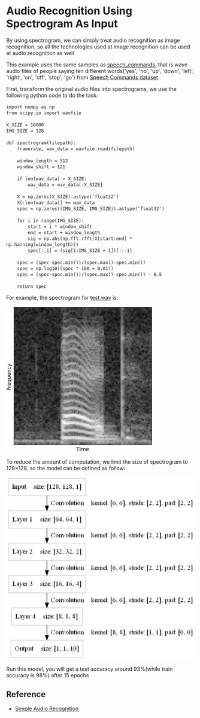 Audio Recognition Using Spectrogram As Input 
====

By using spectrogram, we can simply treat audio recognition as image recognition, so all the technologies used at image recognition can be used at audio recognition as well

This example uses the same samples as [speech_commands](../speech_commands/), that is wave audio files of people saying ten different words('yes', 'no', 'up', 'down', 'left', 'right', 'on', 'off', 'stop', 'go') from [Speech Commands dataset](https://storage.cloud.google.com/download.tensorflow.org/data/speech_commands_v0.01.tar.gz)

First, transform the original audio files into spectrograms, we use the following python code to do the task:
>	
	import numpy as np
	from scipy.io import wavfile

	X_SIZE = 16000
	IMG_SIZE = 128

	def spectrogram(filepath):
		framerate, wav_data = wavfile.read(filepath)

		window_length = 512
		window_shift = 121

		if len(wav_data) > X_SIZE:
			wav_data = wav_data[:X_SIZE]

		X = np.zeros(X_SIZE).astype('float32')
		X[:len(wav_data)] += wav_data
		spec = np.zeros((IMG_SIZE, IMG_SIZE)).astype('float32')

		for i in range(IMG_SIZE):
			start = i * window_shift
			end = start + window_length
			sig = np.abs(np.fft.rfft(X[start:end] * np.hanning(window_length)))
			spec[:,i] = (sig[1:IMG_SIZE + 1])[::-1]

		spec = (spec-spec.min())/(spec.max()-spec.min())
		spec = np.log10((spec * 100 + 0.01))
		spec = (spec-spec.min())/(spec.max()-spec.min()) - 0.5

		return spec

For example, the spectrogram for [test.wav](files/test.wav) is:
<div><img src="files/spectrogram.png" /></div>


To reduce the amount of computation, we limit the size of spectrogram to 128×128, so the model can be defined as follow:
<div><img src="files/model.png" /></div> 

Run this model, you will get a test accuracy around 93%(while train accuracy is 98%) after 15 epochs


Reference
----
* [Simple Audio Recognition](https://www.tensorflow.org/versions/master/tutorials/audio_recognition)









